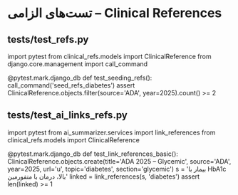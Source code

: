 # تست‌های الزامی – Clinical References

## tests/test_refs.py
import pytest
from clinical_refs.models import ClinicalReference
from django.core.management import call_command

@pytest.mark.django_db
def test_seeding_refs():
    call_command('seed_refs_diabetes')
    assert ClinicalReference.objects.filter(source='ADA', year=2025).count() >= 2

## tests/test_ai_links_refs.py
import pytest
from ai_summarizer.services import link_references
from clinical_refs.models import ClinicalReference

@pytest.mark.django_db
def test_link_references_basic():
    ClinicalReference.objects.create(title='ADA 2025 – Glycemic', source='ADA', year=2025, url='u', topic='diabetes', section='glycemic')
    s = 'بیمار با HbA1c بالا، درمان با متفورمین'
    linked = link_references(s, 'diabetes')
    assert len(linked) >= 1